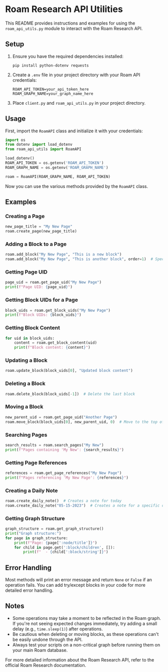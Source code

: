 # Roam Research API Utilities

This README provides instructions and examples for using the `roam_api_utils.py` module to interact with the Roam Research API.

## Setup

1. Ensure you have the required dependencies installed:
   ```
   pip install python-dotenv requests
   ```

2. Create a `.env` file in your project directory with your Roam API credentials:
   ```
   ROAM_API_TOKEN=your_api_token_here
   ROAM_GRAPH_NAME=your_graph_name_here
   ```

3. Place `client.py` and `roam_api_utils.py` in your project directory.

## Usage

First, import the `RoamAPI` class and initialize it with your credentials:

```python
import os
from dotenv import load_dotenv
from roam_api_utils import RoamAPI

load_dotenv()
ROAM_API_TOKEN = os.getenv('ROAM_API_TOKEN')
ROAM_GRAPH_NAME = os.getenv('ROAM_GRAPH_NAME')

roam = RoamAPI(ROAM_GRAPH_NAME, ROAM_API_TOKEN)
```

Now you can use the various methods provided by the `RoamAPI` class.

## Examples

### Creating a Page

```python
new_page_title = "My New Page"
roam.create_page(new_page_title)
```

### Adding a Block to a Page

```python
roam.add_block("My New Page", "This is a new block")
roam.add_block("My New Page", "This is another block", order=1)  # Specify order (optional)
```

### Getting Page UID

```python
page_uid = roam.get_page_uid("My New Page")
print(f"Page UID: {page_uid}")
```

### Getting Block UIDs for a Page

```python
block_uids = roam.get_block_uids("My New Page")
print(f"Block UIDs: {block_uids}")
```

### Getting Block Content

```python
for uid in block_uids:
	content = roam.get_block_content(uid)
	print(f"Block content: {content}")
```

### Updating a Block

```python
roam.update_block(block_uids[0], "Updated block content")
```

### Deleting a Block

```python
roam.delete_block(block_uids[-1])  # Delete the last block
```

### Moving a Block

```python
new_parent_uid = roam.get_page_uid("Another Page")
roam.move_block(block_uids[0], new_parent_uid, 0)  # Move to the top of Another Page
```

### Searching Pages

```python
search_results = roam.search_pages("My New")
print(f"Pages containing 'My New': {search_results}")
```

### Getting Page References

```python
references = roam.get_page_references("My New Page")
print(f"Pages referencing 'My New Page': {references}")
```

### Creating a Daily Note

```python
roam.create_daily_note()  # Creates a note for today
roam.create_daily_note("05-15-2023")  # Creates a note for a specific date
```

### Getting Graph Structure

```python
graph_structure = roam.get_graph_structure()
print("Graph structure:")
for page in graph_structure:
	print(f"Page: {page[':node/title']}")
	for child in page.get(':block/children', []):
		print(f"  - {child[':block/string']}")
```

## Error Handling

Most methods will print an error message and return `None` or `False` if an operation fails. You can add try/except blocks in your code for more detailed error handling.

## Notes

- Some operations may take a moment to be reflected in the Roam graph. If you're not seeing expected changes immediately, try adding a small delay (e.g., `time.sleep(1)`) after operations.
- Be cautious when deleting or moving blocks, as these operations can't be easily undone through the API.
- Always test your scripts on a non-critical graph before running them on your main Roam database.

For more detailed information about the Roam Research API, refer to the official Roam Research documentation.